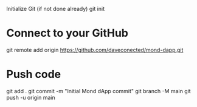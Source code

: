 Initialize Git (if not done already)
git init

# Connect to your GitHub
git remote add origin https://github.com/daveconected/mond-dapp.git

# Push code
git add .
git commit -m "Initial Mond dApp commit"
git branch -M main
git push -u origin main
